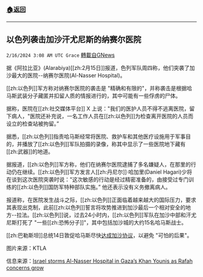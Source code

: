 ###  [:house:返回](README.md)
---


## 以色列袭击加沙汗尤尼斯的纳赛尔医院
`2/16/2024 3:08 AM UTC Grace` [轉載自GNews](https://gnews.org/articles/2313004)

据《阿拉比亚》(Alarabiya)[[zh:2月15日]]报道，色列军队周四称，他们突袭了加沙最大的医院--纳赛尔医院(Al-Nasser Hospital)。

[[zh:以色列]]军方称对纳赛尔医院的袭击是 "精确和有限的"，并称袭击是根据哈马斯武装分子藏匿并扣留人质的情报进行的，其中可能有一些俘虏的尸体。

据称，医院在[[zh:社交媒体平台]] X 上说："我们的医护人员不得不逃离医院，留下病人，"医院还补充说，一名工作人员在[[zh:以色列]]为检查离开医院的人员而设立的检查站被拘留。”

据悉，[[zh:以色列]]指责哈马斯经常将医院、救护车和其他医疗设施用于军事目的，并播放了[[zh:以色列]]军队拍摄的录像，称其中显示了一些医院地下藏有[[zh:武器]]的地道。

据报道，[[zh:以色列]]军方称，他们在纳赛尔医院逮捕了多名嫌疑人，在那里的行动仍在继续。[[zh:以色列]]军方发言人[[zh:丹尼尔]]·哈加里(Daniel Hagari)少将在谈到这次医院突袭时说："这次敏感的行动是经过精密准备的，由接受过专门训练的[[zh:以色列]]国防军特种部队实施。” 他还表示没有义务撤离病人。

报道称，在医院发生战斗之际，[[zh:以色列]]正面临着越来越大的国际压力，要求其表现出克制，此前[[zh:以色列]]誓言将攻势推进到加沙最后一个相对安全的地方--拉法。[[zh:以色列]]说，过去24小时内，[[zh:以色列]]军队在加沙中部和汗尤尼斯打死了 "一些[[zh:恐怖分子]]"，其中包括加沙城的大约15名哈马斯战士。

[[zh:巴勒斯坦]]总统14日敦促哈马斯尽快[达成加沙协议](https://gnews.org/m/2308106)，以避免 "可怕的后果"。

图片来源：KTLA

信息来源：[Israel storms Al-Nasser Hospital in Gaza’s Khan Younis as Rafah concerns grow](https://english.alarabiya.net/News/middle-east/2024/02/15/Israeli-fire-kills-patient-medics-say-as-army-pushes-to-evacuate-Al-Nasser-Hospital)

